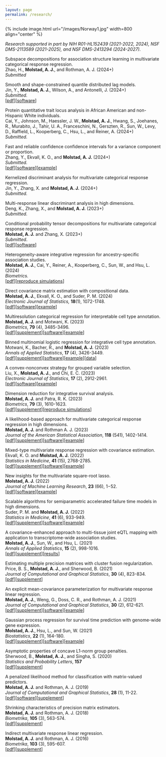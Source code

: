 ```yaml
---
layout: page
permalink: /research/
---
```


{% include image.html url="/images/Norway1.jpg" width=800 align="center" %}


*Research supported in part by NIH R01-HL152439 (2021-2022, 2024), NSF DMS-2113589 (2021-2025), and NSF DMS-2413294 (2024-2027).* 

<!-- Nonparametric accelerated failure time models for multiview survival analysis. <br>
Gelis-Cadena, K. and **Molstad, A. J.** (2022+) <br>
*Submitted.* <br> 
[[pdf](https://arxiv.org/abs/2108.02143)][[software](https://github.com/ajmolstad/IntegrativeCox)]<br> -->


<!-- Discovering cluster-based differential expression with spatially-resolved transcriptomic data. <br>
**Molstad, A. J.** (2023+) <br>
*Submitted.* <br>  -->

<!-- Simultaneous predictor and response dimension reduction in multivariate categorical response regression. <br>
Jin, Y., Zhang, X., Chi, Eric C., and **Molstad, A. J.** (2024+) <br>
*Submitted* <br>  --->

Subspace decompositions for association structure
learning in multivariate categorical response regression. <br>
Zhao, H., **Molstad, A. J.**, and Rothman, A. J. (2024+) <br>
*Submitted* <br>

 
Smooth and shape-constrained quantile distributed lag models. <br>
Jin, Y., **Molstad, A. J.**, Wilson, A., and Antonelli, J. (2024+) <br>
*Submitted.* <br> 
[[pdf](https://ajmolstad.github.io/docs/SmoothQDLM.pdf)][[software](https://github.com/yjin07/smoothQDLM)]

Protein quantitative trait locus analysis in African American and non-Hispanic White individuals. <br>
Cai, Y., Johnson, M., Haessler, J. W., **Molstad, A. J.**, Hwang, S., Joehanes, R., Murabito, J., Tahir, U. A.,  Franceschini, N., Gerszten, R., Sun, W., Levy, D., Raffield, L., Kooperberg, C., Hsu, L., and Reiner, A. (2024+) <br>
*Submitted.* <br>

Fast and reliable confidence confidence intervals for a variance component or proportion. <br>
Zhang, Y., Ekvall, K. O., and **Molstad, A. J.** (2024+) <br>
*Submitted.* <br> 
[[pdf](https://arxiv.org/pdf/2404.15060.pdf)][[software](https://github.com/yqzhang5972/lmmvar/)][[example](http://koekvall.github.io/files/lmmvar-vignette.html)]

<!-- Integration of proteomics quantitative trait loci into genetic association analysis of stroke in the African American population. (2023+)<br>
Cai, Y., **Molstad, A. J.**, Kooperberg, C., Reiner, A., Sun, W., and Hsu, L. <br>
*Submitted.* <br>   -->

Kernelized discriminant analysis for multivariate categorical response regression. <br>
Jin, Y., Zhang, X. and **Molstad, A. J.** (2024+) <br>
*Submitted.* <br>

Multi-response linear discriminant analysis in high dimensions. <br>
Deng, K., Zhang, X., and **Molstad, A. J.**  (2023+) <br>
*Submitted.* <br> 

Conditional probability tensor decompositions for
multivariate categorical response regression. <br>
**Molstad, A. J.** and Zhang, X. (2023+)<br>
*Submitted*. <br> 
[[pdf](https://arxiv.org/pdf/2206.10676)][[software](https://github.com/ajmolstad/CondTensorDecomp)] 

Heterogeneity-aware integrative regression for ancestry-specific association studies. <br>
**Molstad, A. J.**, Cai, Y., Reiner, A., Kooperberg, C., Sun, W., and Hsu, L. (2024) <br>
*Biometrics.* <br>
[[pdf](https://arxiv.org/pdf/2306.05571)][[reproduce simulations](https://github.com/ajmolstad/HEATsims)] <br>



Direct covariance matrix estimation with compositional data. <br>
**Molstad, A. J.**, Ekvall, K. O., and Suder, P. M. (2024) <br>
*Electronic Journal of Statistics,* **18**(1), 1072-1748. <br>
[[pdf](https://projecteuclid.org/journals/electronic-journal-of-statistics/volume-18/issue-1/Direct-covariance-matrix-estimation-with-compositional-data/10.1214/24-EJS2222.full)][[software](https://github.com/ajmolstad/SpPDCC/)][[example](https://ajmolstad.github.io/docs/SpPDCCExample.html)]
  

Multiresolution categorical regression for interpretable cell type annotation. <br>
**Molstad, A. J.** and Motwani, K. (2023) <br>
*Biometrics*, **79** (4), 3485-3496. <br> 
[[pdf](https://onlinelibrary.wiley.com/doi/full/10.1111/biom.13926)][[supplement](https://ajmolstad.github.io/docs/biom13926-sup-0001-suppmat.pdf)][[software](https://github.com/ajmolstad/HierMultinom)][[example](https://ajmolstad.github.io/docs/HierMultinomExample.html)]<br>   



Binned multinomial logistic regression for integrative cell type annotation. <br>
Motwani, K., Bacher, R., and **Molstad, A. J.** (2023) <br>
*Annals of Applied Statistics*, **17** (4), 3426-3449. <br> 
[[pdf](https://projecteuclid.org/journals/annals-of-applied-statistics/volume-17/issue-4/Binned-multinomial-logistic-regression-for-integrative-cell-type-annotation/10.1214/23-AOAS1769.full)][[supplement](/docs/aoas1769suppa.pdf)][[software](https://github.com/keshav-motwani/IBMR/)][[example](https://keshav-motwani.github.io/example.html)][[data](https://github.com/keshav-motwani/AnnotatedPBMC)]<br> 

A convex-nonconvex strategy for grouped variable selection. <br>
Liu, X., **Molstad, A. J.**, and Chi, E. C. (2023) <br>
*Electronic Journal of Statistics*, **17** (2), 2912-2961. <br> 
[[pdf](https://projecteuclid.org/journals/electronic-journal-of-statistics/volume-17/issue-2/A-convex-nonconvex-strategy-for-grouped-variable-selection/10.1214/23-EJS2167.full)][[software](https://github.com/Xiaoqian-Liu/GMC)][[example](https://xiaoqian-liu.github.io/files/Intro-to-GMC.html)] <br>

Dimension reduction for integrative survival analysis. <br>
**Molstad, A. J.** and Patra, R. K. (2023)<br>
*Biometrics*, **79** (3), 1610-1623.<br>
[[pdf](https://onlinelibrary.wiley.com/doi/full/10.1111/biom.13736)][[supplement](https://ajmolstad.github.io/docs/biom13736-sup-0006-suppmat.pdf)][[reproduce simulations](https://github.com/ajmolstad/IntegrativeCox)]<br>

A likelihood-based approach for multivariate categorical response regression in high dimensions. <br>
**Molstad, A. J.** and Rothman A. J. (2023)<br>
*Journal of the American Statistical Association*, **118** (541), 1402-1414. <br>
[[pdf](https://www.tandfonline.com/doi/abs/10.1080/01621459.2021.1999819?journalCode=uasa20)][[supplement](/docs/uasa_a_1999819_sm2736-1.pdf)][[software](https://github.com/ajmolstad/BvCategorical)][[example](/docs/BvCategorical_Example.html)] <br>


Mixed-type multivariate response regression with covariance estimation. <br>
Ekvall, K. O. and **Molstad, A. J.** (2022)<br>
*Statistics in Medicine*, **41** (15),  2768-2785. <br>
[[pdf](https://arxiv.org/pdf/2101.08436)][[supplement](/docs/Supp_MMRR.pdf)][[software](https://github.com/koekvall/mmrr)][[example](https://koekvall.github.io/docs/mmrr/example.html)]<br>

New insights for the multivariate square-root lasso. <br>
**Molstad, A. J.** (2022)<br>
*Journal of Machine Learning Research*, **23** (66), 1−52.   <br>
[[pdf](https://jmlr.org/papers/v23/20-064.html)][[software](https://github.com/ajmolstad/MSRL)][[example](/docs/MSRL_Example.html)] <br>



Scalable algorithms for semiparametric accelerated failure time models in high dimensions.<br>
Suder, P. M. and **Molstad, A. J.** (2022) <br>
*Statistics in Medicine*, **41** (6), 933-949. <br>
[[pdf](https://onlinelibrary.wiley.com/doi/full/10.1002/sim.9264)][[supplement](/docs/Supp_penAFT.pdf)][[software](https://github.com/ajmolstad/penAFT)][[example](/docs/penAFT_Example.html)]<br>



A covariance-enhanced approach to multi-tissue joint eQTL mapping with application to transcriptome-wide association studies.  <br>
**Molstad, A. J.**, Sun, W., and Hsu, L. (2021)<br>
*Annals of Applied Statistics*,  **15** (2), 998-1016.<br>
[[pdf](https://projecteuclid.org/journals/annals-of-applied-statistics/volume-15/issue-2/A-covariance-enhanced-approach-to-multitissue-joint-eQTL-mapping-with/10.1214/20-AOAS1432.short)][[supplement](/docs/MTeQTL.pdf)][[results](https://github.com/ajmolstad/MTeQTLResults)] <br>

Estimating multiple precision matrices with cluster fusion regularization. <br>
Price, B. S., **Molstad, A. J.**, and Sherwood, B. (2021)<br>
*Journal of Computational and Graphical Statistics*,  **30** (4), 823-834. <br>
[[pdf](https://www.tandfonline.com/doi/pdf/10.1080/10618600.2021.1874963?casa_token=stoGAjrlYbUAAAAA:YQArJJxGutWxREoX509u0yGiEgMrtk-fYaR-B2iPSCkG6o_E5vHay7QreuGHtjsCrqBHImDwKI7T)][[supplement](https://ndownloader.figstatic.com/files/26117444)]<br>


An explicit mean-covariance parameterization for multivariate response linear regression. <br>
**Molstad, A. J.**, Weng, G., Doss, C. R., and Rothman, A. J. (2021)<br>
*Journal of Computational and Graphical Statistics*, **30** (2), 612-621. <br>
[[pdf](https://www.tandfonline.com/doi/pdf/10.1080/10618600.2020.1853551?casa_token=dQzCJAFc1ZoAAAAA:Uaq0GRdBijyS7kavHT9njRKCFqCvnE-XBddXiI_w8BAEf0ZCllJVy_ALwrcXpGxSJSKcdS4i7P_q)][[supplement](/docs/MCMVR_Supplement.pdf)][[software](https://github.com/ajmolstad/MCMVR)][[example](/docs/MCMVR_Example.html)]<br>


Gaussian process regression for survival time prediction with genome-wide gene expression. <br>
**Molstad, A. J.**, Hsu, L., and Sun, W. (2021) <br>
*Biostatistics*, **22** (1), 164-180. <br>
[[pdf](https://academic.oup.com/biostatistics/advance-article/doi/10.1093/biostatistics/kxz023/5530981)][[supplement](/docs/Supp_SurvGPR.pdf)][[software](https://github.com/ajmolstad/SurvGPR)][[example](/docs/SurvGPR_Example.html)]<br> 


Asymptotic properties of concave L1-norm group penalties.  <br>
Sherwood, B., **Molstad, A. J.**, and Singha, S. (2020)<br>
*Statistics and Probability Letters*, **157** <br>
[[pdf](https://www.sciencedirect.com/science/article/pii/S0167715219302779)][[supplement](https://www.sciencedirect.com/science/article/pii/S0167715219302779#appSB)] <br>

A penalized likelihood method for classification with matrix-valued predictors. <br>
**Molstad, A. J.**  and Rothman, A. J. (2019)<br>
*Journal of Computational and Graphical Statistics*, **28** (1), 11-22. <br>
[[pdf](https://www.tandfonline.com/doi/full/10.1080/10618600.2018.1476249)][[software](https://github.com/ajmolstad/MatrixLDA)][[supplement](https://www.tandfonline.com/doi/suppl/10.1080/10618600.2018.1476249?scroll=top)] <br>

Shrinking characteristics of precision matrix estimators. <br>
**Molstad, A. J.** and Rothman, A. J. (2018) <br>
*Biometrika*, **105** (3), 563-574. <br>
[[pdf](https://academic.oup.com/biomet/article/105/3/563/4994725?guestAccessKey=34dcd085-e992-4398-a8f9-a56cb3ac9207)][[supplement](https://academic.oup.com/biomet/article/105/3/563/4994725?guestAccessKey=34dcd085-e992-4398-a8f9-a56cb3ac9207#supplementary-data)]<br>


Indirect multivariate response linear regression. <br>
**Molstad, A. J.** and Rothman, A. J. (2016) <br>
*Biometrika*, **103** (3), 595-607.<br>
[[pdf](https://academic.oup.com/biomet/article-abstract/103/3/595/1744444/Indirect-multivariate-response-linear-regression?redirectedFrom=fulltext)][[supplement](https://academic.oup.com/biomet/article/103/3/595/1744444#supplementary-data)]<br>